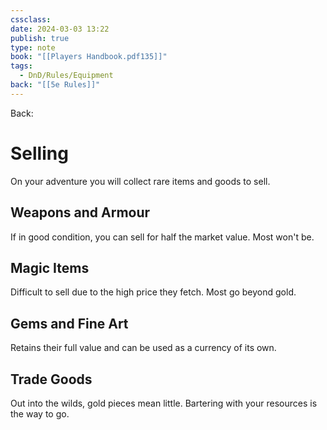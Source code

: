 ```yaml
---
cssclass: 
date: 2024-03-03 13:22
publish: true
type: note
book: "[[Players Handbook.pdf135]]"
tags:
  - DnD/Rules/Equipment
back: "[[5e Rules]]"
---
```

Back: 
# Selling
On your adventure you will collect rare items and goods to sell.

## Weapons and Armour
If in good condition, you can sell for half the market value. Most won't be.
## Magic Items
Difficult to sell due to the high price they fetch. Most go beyond gold.
## Gems and Fine Art
Retains their full value and can be used as a currency of its own.
## Trade Goods
Out into the wilds, gold pieces mean little. Bartering with your resources is the way to go.
